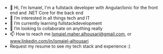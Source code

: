 - 👋 Hi, I’m Ismaiel, I'm a fullstack developer with Angular/Ionic for the front end and .NET Core for the back end
- 👀 I’m interested in all things tech and IT
- 🌱 I’m currently learning fullstackdevelopment
- 💞️ I’m looking to collaborate on anything really
- 📫 How to reach me Ismaiel.maher.alhousari@gmail.com, or www.linkedin.com/in/ismaiel-alhousari
- Request my resume to see my tech stack and experience :)
